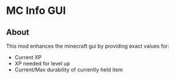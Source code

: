 # MC Info GUI
## About
This mod enhances the minecraft gui by providing exact values for:
* Current XP
* XP needed for level up
* Current/Max durability of currently held item